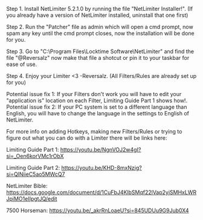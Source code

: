 Step 1. Install NetLimiter 5.2.1.0 by running the file "NetLimiter Installer!". (If you already have a version of NetLimiter installed, uninstall that one first)

Step 2. Run the "Patcher" file as admin which will open a cmd prompt, now spam any key until the cmd prompt closes, now the installation will be done for you. 

Step 3. Go to "C:\Program Files\Locktime Software\NetLimiter" and find the file "@Reversalz" now make that file a shotcut or pin it to your taskbar for ease of use.

Step 4. Enjoy your Limiter <3 -Reversalz. (All Filters/Rules are already set up for you)

Potential issue fix 1: If your Filters don't work you will have to edit your "application is" location on each Filter, Limiting Guide Part 1 shows how!.
Potential issue fix 2: If your PC system is set to a different language than English, you will have to change the language in the settings to English of NetLimiter.


For more info on adding Hotkeys, making new Filters/Rules or trying to figure out what you can do with a Limiter there will be links here:

Limiting Guide Part 1: https://youtu.be/NgnVOJ2w4gI?si=_Oen6korVMc1rObX

Limiting Guide Part 2: https://youtu.be/KHD-8mxNzig?si=QlNiieC5ao5MWcQ7

NetLimiter Bible: https://docs.google.com/document/d/1CuFbJ4KlbSMqf22lVap2yiSMHxLWRJpiMO1eIIpgtJQ/edit

7500 Horseman: https://youtu.be/_akrRnLoaeU?si=845UDUu9G9Jub0X4
